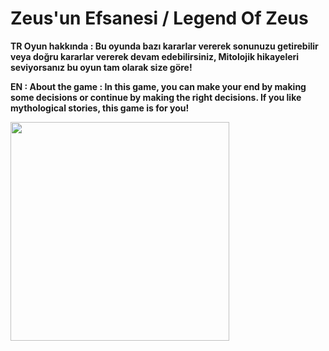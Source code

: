 # Zeus'un Efsanesi / Legend Of Zeus

**TR
Oyun hakkında :
Bu oyunda bazı kararlar vererek sonunuzu getirebilir veya doğru kararlar vererek devam edebilirsiniz, Mitolojik hikayeleri seviyorsanız bu oyun tam olarak size göre!**


**EN :
About the game :
In this game, you can make your end by making some decisions or continue by making the right decisions. If you like mythological stories, this game is for you!**

<img src="https://github.com/pyalihtml/pyalihtml/blob/main/satoru-gojo-satoru.gif?raw=true"  width="350px">
